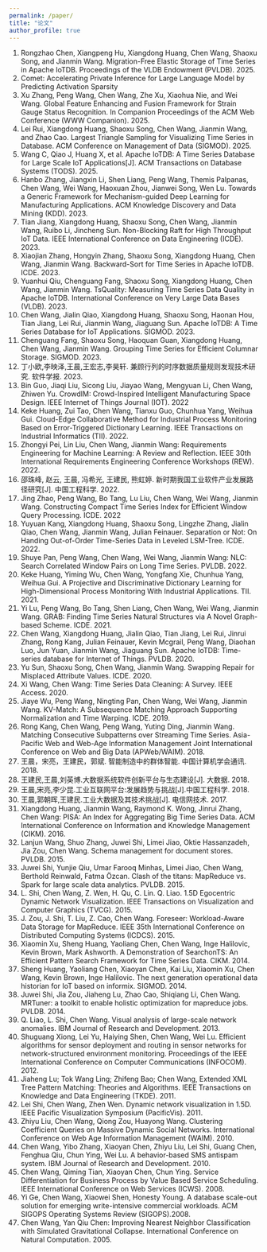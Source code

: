 ```yaml
---
permalink: /paper/
title: "论文"
author_profile: true
---
```




1. Rongzhao Chen, Xiangpeng Hu, Xiangdong Huang, Chen Wang, Shaoxu Song, and Jianmin Wang. Migration-Free Elastic Storage of Time Series in Apache IoTDB. Proceedings of the VLDB Endowment (PVLDB). 2025.
2. Comet: Accelerating Private Inference for Large Language Model by Predicting Activation Sparsity
3. Xu Zhang, Peng Wang, Chen Wang, Zhe Xu, Xiaohua Nie, and Wei Wang. Global Feature Enhancing and Fusion Framework for Strain Gauge Status Recognition. In Companion Proceedings of the ACM Web Conference (WWW Companion). 2025.
4. Lei Rui, Xiangdong Huang, Shaoxu Song, Chen Wang, Jianmin Wang, and Zhao Cao. Largest Triangle Sampling for Visualizing Time Series in Database. ACM Conference on Management of Data (SIGMOD). 2025.
5. Wang C, Qiao J, Huang X, et al. Apache IoTDB: A Time Series Database for Large Scale IoT Applications[J]. ACM Transactions on Database Systems (TODS). 2025.
6. Hanbo Zhang, Jiangxin Li, Shen Liang, Peng Wang, Themis Palpanas, Chen Wang, Wei Wang, Haoxuan Zhou, Jianwei Song, Wen Lu. Towards a Generic Framework for Mechanism-guided Deep Learning for Manufacturing Applications. ACM Knowledge Discovery and Data Mining (KDD). 2023.
7. Tian Jiang, Xiangdong Huang, Shaoxu Song, Chen Wang, Jianmin Wang, Ruibo Li, Jincheng Sun. Non-Blocking Raft for High Throughput IoT Data. IEEE International Conference on Data Engineering (ICDE). 2023.
8. Xiaojian Zhang, Hongyin Zhang, Shaoxu Song, Xiangdong Huang, Chen Wang, Jianmin Wang. Backward-Sort for Time Series in Apache IoTDB. ICDE. 2023.
9. Yuanhui Qiu, Chenguang Fang, Shaoxu Song, Xiangdong Huang, Chen Wang, Jianmin Wang. TsQuality: Measuring Time Series Data Quality in Apache IoTDB. International Conference on Very Large Data Bases (VLDB). 2023.
10. Chen Wang, Jialin Qiao, Xiangdong Huang, Shaoxu Song, Haonan Hou, Tian Jiang, Lei Rui, Jianmin Wang, Jiaguang Sun. Apache IoTDB: A Time Series Database for IoT Applications. SIGMOD. 2023.
11. Chenguang Fang, Shaoxu Song, Haoquan Guan, Xiangdong Huang, Chen Wang, Jianmin Wang. Grouping Time Series for Efficient Columnar Storage. SIGMOD. 2023.
12. 丁小欧,李映泽,王晨,王宏志,李昊轩. 兼顾行列的时序数据质量规则发现技术研究. 软件学报. 2023.
13. Bin Guo, Jiaqi Liu, Sicong Liu, Jiayao Wang, Mengyuan Li, Chen Wang, Zhiwen Yu. CrowdIM: Crowd-Inspired Intelligent Manufacturing Space Design. IEEE Internet of Things Journal (IOT). 2022
14. Keke Huang, Zui Tao, Chen Wang, Tianxu Guo, Chunhua Yang, Weihua Gui. Cloud-Edge Collaborative Method for Industrial Process Monitoring Based on Error-Triggered Dictionary Learning. IEEE Transactions on Industrial Informatics (TII). 2022.
15. Zhongyi Pei, Lin Liu, Chen Wang, Jianmin Wang: Requirements Engineering for Machine Learning: A Review and Reflection. IEEE 30th International Requirements Engineering Conference Workshops (REW). 2022.
16. 邵珠峰, 赵云, 王晨, 冯希光, 王建民, 熊虹婷. 新时期我国工业软件产业发展路径研究[J]. 中国工程科学. 2022.
17. Jing Zhao, Peng Wang, Bo Tang, Lu Liu, Chen Wang, Wei Wang, Jianmin Wang. Constructing Compact Time Series Index for Efficient Window Query Processing. ICDE. 2022
18. Yuyuan Kang, Xiangdong Huang, Shaoxu Song, Lingzhe Zhang, Jialin Qiao, Chen Wang, Jianmin Wang, Julian Feinauer. Separation or Not: On Handing Out-of-Order Time-Series Data in Leveled LSM-Tree. ICDE. 2022.
19. Shuye Pan, Peng Wang, Chen Wang, Wei Wang, Jianmin Wang: NLC: Search Correlated Window Pairs on Long Time Series. PVLDB. 2022.
20. Keke Huang, Yiming Wu, Chen Wang, Yongfang Xie, Chunhua Yang, Weihua Gui. A Projective and Discriminative Dictionary Learning for High-Dimensional Process Monitoring With Industrial Applications. TII. 2021.
21. Yi Lu, Peng Wang, Bo Tang, Shen Liang, Chen Wang, Wei Wang, Jianmin Wang. GRAB: Finding Time Series Natural Structures via A Novel Graph-based Scheme. ICDE. 2021.
22. Chen Wang, Xiangdong Huang, Jialin Qiao, Tian Jiang, Lei Rui, Jinrui Zhang, Rong Kang, Julian Feinauer, Kevin Mcgrail, Peng Wang, Diaohan Luo, Jun Yuan, Jianmin Wang, Jiaguang Sun. Apache IoTDB: Time-series database for Internet of Things. PVLDB. 2020.
23. Yu Sun, Shaoxu Song, Chen Wang, Jianmin Wang. Swapping Repair for Misplaced Attribute Values. ICDE. 2020.
24. Xi Wang, Chen Wang: Time Series Data Cleaning: A Survey. IEEE Access. 2020.
25. Jiaye Wu, Peng Wang, Ningting Pan, Chen Wang, Wei Wang, Jianmin Wang. KV-Match: A Subsequence Matching Approach Supporting Normalization and Time Warping. ICDE. 2019. 
26. Rong Kang, Chen Wang, Peng Wang, Yuting Ding, Jianmin Wang. Matching Consecutive Subpatterns over Streaming Time Series. Asia-Pacific Web and Web-Age Information Management Joint International Conference on Web and Big Data (APWeb/WAIM). 2018.
27. 王晨，宋亮，王建民，郭斌. 智能制造中的群体智能. 中国计算机学会通讯. 2018.
28. 王建民,王晨,刘英博.大数据系统软件创新平台与生态建设[J]. 大数据. 2018.
29. 王晨,宋亮,李少昆.工业互联网平台:发展趋势与挑战[J].中国工程科学. 2018.
30. 王晨,郭朝晖,王建民.工业大数据及其技术挑战[J]. 电信网技术. 2017.
31. Xiangdong Huang, Jianmin Wang, Raymond K. Wong, Jinrui Zhang, Chen Wang: PISA: An Index for Aggregating Big Time Series Data. ACM International Conference on Information and Knowledge Management (CIKM). 2016.
32. Lanjun Wang, Shuo Zhang, Juwei Shi, Limei Jiao, Oktie Hassanzadeh, Jia Zou, Chen Wang. Schema management for document stores. PVLDB. 2015.
33. Juwei Shi, Yunjie Qiu, Umar Farooq Minhas, Limei Jiao, Chen Wang, Berthold Reinwald,  Fatma Özcan. Clash of the titans: MapReduce vs. Spark for large scale data analytics. PVLDB. 2015.
34. L. Shi, Chen Wang, Z. Wen, H. Qu, C. Lin. Q. Liao. 1.5D Egocentric Dynamic Network Visualization. IEEE Transactions on Visualization and Computer Graphics (TVCG). 2015.
35. J. Zou, J. Shi, T. Liu, Z. Cao, Chen Wang. Foreseer: Workload-Aware Data Storage for MapReduce. IEEE 35th International Conference on Distributed Computing Systems (ICDCS). 2015.
36. Xiaomin Xu, Sheng Huang, Yaoliang Chen, Chen Wang, Inge Halilovic, Kevin Brown, Mark Ashworth. A Demonstration of SearchonTS: An Efficient Pattern Search Framework for Time Series Data. CIKM. 2014.
37. Sheng Huang, Yaoliang Chen, Xiaoyan Chen, Kai Liu, Xiaomin Xu, Chen Wang, Kevin Brown, Inge Halilovic. The next generation operational data historian for IoT based on informix. SIGMOD. 2014. 
38. Juwei Shi, Jia Zou, Jiaheng Lu, Zhao Cao, Shiqiang Li, Chen Wang. MRTuner: a toolkit to enable holistic optimization for mapreduce jobs. PVLDB. 2014.
39. Q. Liao, L. Shi, Chen Wang. Visual analysis of large-scale network anomalies. IBM Journal of Research and Development. 2013.
40. Shuguang Xiong, Lei Yu, Haiying Shen, Chen Wang, Wei Lu. Efficient algorithms for sensor deployment and routing in sensor networks for network-structured environment monitoring. Proceedings of the IEEE International Conference on Computer Communications (INFOCOM). 2012.
41. Jiaheng Lu; Tok Wang Ling; Zhifeng Bao; Chen Wang, Extended XML Tree Pattern Matching: Theories and Algorithms. IEEE Transactions on Knowledge and Data Engineering (TKDE). 2011.
42. Lei Shi, Chen Wang, Zhen Wen. Dynamic network visualization in 1.5D. IEEE Pacific Visualization Symposium (PacificVis). 2011.
43. Zhiyu Liu, Chen Wang, Qiong Zou, Huayong Wang. Clustering Coefficient Queries on Massive Dynamic Social Networks. International Conference on Web Age Information Management (WAIM). 2010.
44. Chen Wang, Yibo Zhang, Xiaoyan Chen, Zhiyu Liu, Lei Shi, Guang Chen, Fenghua Qiu, Chun Ying, Wei Lu. A behavior-based SMS antispam system. IBM Journal of Research and Development. 2010.
45. Chen Wang, Qiming Tian, Xiaoyan Chen, Chun Ying. Service Differentiation for Business Process by Value Based Service Scheduling. IEEE International Conference on Web Services (ICWS). 2008.
46. Yi Ge, Chen Wang, Xiaowei Shen, Honesty Young. A database scale-out solution for emerging write-intensive commercial workloads. ACM SIGOPS Operating Systems Review (SIGOPS).2008.
47. Chen Wang, Yan Qiu Chen: Improving Nearest Neighbor Classification with Simulated Gravitational Collapse. International Conference on Natural Computation. 2005.






